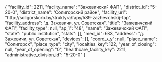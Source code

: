 {
    "facility_id": 2211,
    "facility_name": "Зажевичский ФАП",
    "district_id": "5-20-0",
    "district_name": "Солигорский район",
    "facility_url": "http:\/\/soligorskcrb.by\/struktyra\/fapy\/589-zazhevichskij-fap",
    "facility_address": "д. Зажевичи, ул. Советская",
    "title": "Зажевичский ФАП",
    "facility_type": null,
    "ap_1": "48",
    "name": "Зажевичский ФАП",
    "state": "public institution",
    "stats": [],
    "med_id": 683,
    "address": "д. Зажевичи, ул. Советская",
    "devices": [],
    "coord_x_y": null,
    "place_name": "Солигорск",
    "place_type": "city",
    "localties_key": 122,
    "year_of_closing": null,
    "year_of_opening": "0",
    "healthcare_facility_key": 2211,
    "administrative_division_id": "5-20-0"
}